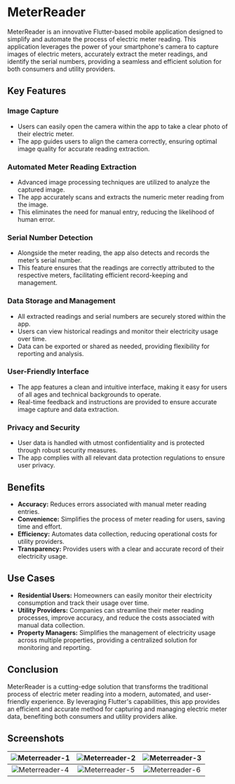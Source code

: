 # MeterReader

MeterReader is an innovative Flutter-based mobile application designed to simplify and automate the process of electric meter reading. This application leverages the power of your smartphone's camera to capture images of electric meters, accurately extract the meter readings, and identify the serial numbers, providing a seamless and efficient solution for both consumers and utility providers.

## Key Features

### Image Capture
- Users can easily open the camera within the app to take a clear photo of their electric meter.
- The app guides users to align the camera correctly, ensuring optimal image quality for accurate reading extraction.

### Automated Meter Reading Extraction
- Advanced image processing techniques are utilized to analyze the captured image.
- The app accurately scans and extracts the numeric meter reading from the image.
- This eliminates the need for manual entry, reducing the likelihood of human error.

### Serial Number Detection
- Alongside the meter reading, the app also detects and records the meter’s serial number.
- This feature ensures that the readings are correctly attributed to the respective meters, facilitating efficient record-keeping and management.

### Data Storage and Management
- All extracted readings and serial numbers are securely stored within the app.
- Users can view historical readings and monitor their electricity usage over time.
- Data can be exported or shared as needed, providing flexibility for reporting and analysis.

### User-Friendly Interface
- The app features a clean and intuitive interface, making it easy for users of all ages and technical backgrounds to operate.
- Real-time feedback and instructions are provided to ensure accurate image capture and data extraction.

### Privacy and Security
- User data is handled with utmost confidentiality and is protected through robust security measures.
- The app complies with all relevant data protection regulations to ensure user privacy.

## Benefits
- **Accuracy:** Reduces errors associated with manual meter reading entries.
- **Convenience:** Simplifies the process of meter reading for users, saving time and effort.
- **Efficiency:** Automates data collection, reducing operational costs for utility providers.
- **Transparency:** Provides users with a clear and accurate record of their electricity usage.

## Use Cases
- **Residential Users:** Homeowners can easily monitor their electricity consumption and track their usage over time.
- **Utility Providers:** Companies can streamline their meter reading processes, improve accuracy, and reduce the costs associated with manual data collection.
- **Property Managers:** Simplifies the management of electricity usage across multiple properties, providing a centralized solution for monitoring and reporting.

## Conclusion
MeterReader is a cutting-edge solution that transforms the traditional process of electric meter reading into a modern, automated, and user-friendly experience. By leveraging Flutter's capabilities, this app provides an efficient and accurate method for capturing and managing electric meter data, benefiting both consumers and utility providers alike.

## Screenshots

| ![Meterreader-1](https://github.com/user-attachments/assets/d112c165-f7ef-41eb-be1e-ce9427911371) | ![Meterreader-2](https://github.com/user-attachments/assets/0b11dc63-29ee-4bac-9b81-abe29df350d6) | ![Meterreader-3](https://github.com/user-attachments/assets/18e6f733-4320-4ebf-b000-2f818861fc2d) |
|:-------------------------------------------------------------------------------------------------:|:-------------------------------------------------------------------------------------------------:|:-------------------------------------------------------------------------------------------------:|
| ![Meterreader-4](https://github.com/user-attachments/assets/d9e80ffc-8020-4300-8b12-00d86b04231a) | ![Meterreader-5](https://github.com/user-attachments/assets/fdc62383-2fb7-4558-b8c6-1eb682c122ed) | ![Meterreader-6](https://github.com/user-attachments/assets/62e1c60f-9475-42c7-a687-b5cd21d6f52d) |
